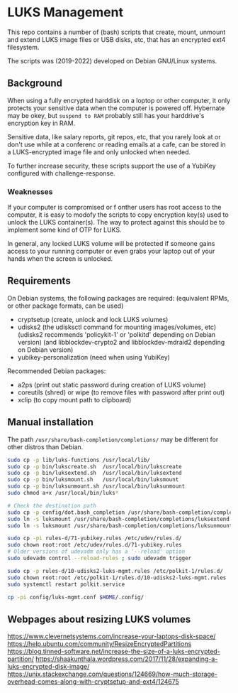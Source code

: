 # LUKS Management

This repo contains a number of (bash) scripts that create, mount, unmount
and extend LUKS image files or USB disks, etc, that has an encrypted
ext4 filesystem.

The scripts was (2019-2022) developed on Debian GNU/Linux systems.

## Background

When using a fully encrypted harddisk on a loptop or other computer,
it only protects your sensitive data when the computer is powered off.
Hybernate may be okey, but `suspend to RAM` probably still has your
harddrive's encryption key in RAM.

Sensitive data, like salary reports, git repos, etc, that you rarely look
at or don't use while at a conferenc or reading emails at a cafe, can
be stored in a LUKS-encrypted image file and only unlocked when needed.

To further increase security, these scripts support the use of a YubiKey
configured with challenge-response.

### Weaknesses

If your computer is compromised or f onther users has root access to the
computer, it is easy to modofy the scripts to copy encryption key(s) used
to unlock the LUKS container(s). The way to protect against this should be
to implement some kind of OTP for LUKS.

In general, any locked LUKS volume will be protected if someone gains
access to your running computer or even grabs your laptop out of your
hands when the screen is unlocked.

## Requirements

On Debian systems, the following packages are required:
(equivalent RPMs, or other package formats, can be used)
- cryptsetup (create, unlock and lock LUKS volumes)
- udisks2 (the udisksctl command for mounting images/volumes, etc)
  (udisks2 recommends 'policykit-1' or 'polkitd' depending on Debian version)
  (and libblockdev-crypto2 and libblockdev-mdraid2 depending on Debian version)
- yubikey-personalization (need when using YubiKey)

Recommended Debian packages:
- a2ps (print out static password during creation of LUKS volume)
- coreutils (shred) or wipe (to remove files with password after print out)
- xclip (to copy mount path to clipboard)

## Manual installation
The path `/usr/share/bash-completion/completions/` may be different for
other distros than Debian.

```bash
sudo cp -p lib/luks-functions /usr/local/lib/
sudo cp -p bin/lukscreate.sh  /usr/local/bin/lukscreate
sudo cp -p bin/luksextend.sh  /usr/local/bin/luksextend
sudo cp -p bin/luksmount.sh   /usr/local/bin/luksmount
sudo cp -p bin/luksunmount.sh /usr/local/bin/luksunmount
sudo chmod a+x /usr/local/bin/luks*

# Check the destination path
sudo cp -p config/dot.bash_completion /usr/share/bash-completion/completions/luksmount
sudo ln -s luksmount /usr/share/bash-completion/completions/luksextend
sudo ln -s luksmount /usr/share/bash-completion/completions/luksunmount

sudo cp -pi rules-d/71-yubikey.rules /etc/udev/rules.d/
sudo chown root:root /etc/udev/rules.d/71-yubikey.rules
# Older versions of udevadm only has a '--reload' option
sudo udevadm control --reload-rules ; sudo udevadm trigger

sudo cp -p rules-d/10-udisks2-luks-mgmt.rules /etc/polkit-1/rules.d/
sudo chown root:root /etc/polkit-1/rules.d/10-udisks2-luks-mgmt.rules
sudo systemctl restart polkit.service

cp -pi config/luks-mgmt.conf $HOME/.config/
```

## Webpages about resizing LUKS volumes

https://www.clevernetsystems.com/increase-your-laptops-disk-space/
https://help.ubuntu.com/community/ResizeEncryptedPartitions
https://blog.tinned-software.net/increase-the-size-of-a-luks-encrypted-partition/
https://shaakunthala.wordpress.com/2017/11/28/expanding-a-luks-encrypted-disk-image/
https://unix.stackexchange.com/questions/124669/how-much-storage-overhead-comes-along-with-cryptsetup-and-ext4/124675
